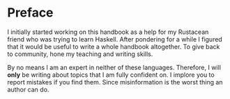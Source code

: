 # Preface

I initially started working on this handbook as a help for my Rustacean friend who was trying to learn Haskell. After
pondering for a while I figured that it would be useful to write a whole handbook altogether. To give back to community,
hone my teaching and writing skills.

By no means I am an expert in neither of these languages. Therefore, I will **only** be writing about topics that I am
fully confident on. I implore you to report mistakes if you find them. Since misinformation is the worst thing an author
can do.
